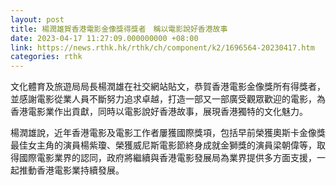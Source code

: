 ```yaml
---
layout: post
title: 楊潤雄賀香港電影金像獎得獎者　稱以電影說好香港故事
date: 2023-04-17 11:27:09.000000000 +08:00
link: https://news.rthk.hk/rthk/ch/component/k2/1696564-20230417.htm
categories: rthk
---
```


文化體育及旅遊局局長楊潤雄在社交網站貼文，恭賀香港電影金像獎所有得獎者，並感謝電影從業人員不斷努力追求卓越，打造一部又一部廣受觀眾歡迎的電影，為香港電影業作出貢獻，同時以電影說好香港故事，展現香港獨特的文化魅力。

楊潤雄說，近年香港電影及電影工作者屢獲國際獎項，包括早前榮獲奧斯卡金像獎最佳女主角的演員楊紫瓊、榮獲威尼斯電影節終身成就金獅獎的演員梁朝偉等，取得國際電影業界的認同，政府將繼續與香港電影發展局為業界提供多方面支援，一起推動香港電影業持續發展。
